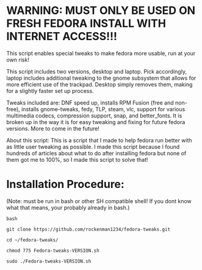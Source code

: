 # WARNING: MUST ONLY BE USED ON FRESH FEDORA INSTALL WITH INTERNET ACCESS!!!

This script enables special tweaks to make fedora more usable, run at your own risk! 

This script includes two versions, desktop and laptop. Pick accordingly, laptop includes additional tweaking to the gnome subsystem that allows for more efficient use of the trackpad. Desktop simply removes them, making for a slightly faster set up process.

Tweaks included are: DNF speed up, installs RPM Fusion  (free and non-free), installs gnome-tweaks, fedy, TLP, steam, vlc, support for various multimedia codecs, compression support, snap, and better_fonts. It is broken up in the way it is for easy tweaking and fixing for future fedora versions. More to come in the future!

About this script:
This is a script that I made to help fedora run better with as little user tweaking as possible. I made this script because I found hundreds of articles about what to do after installing fedora but none of them got me to 100%, so I made this script to solve that!


# Installation Procedure:
(Note: must be run in bash or other SH compatible shell! If you dont know what that means, your probably already in bash.)
```
bash

git clone https://github.com/rockenman1234/fedora-tweaks.git

cd ~/fedora-tweaks/

chmod 775 Fedora-tweaks-VERSION.sh

sudo ./Fedora-tweaks-VERSION.sh
```
